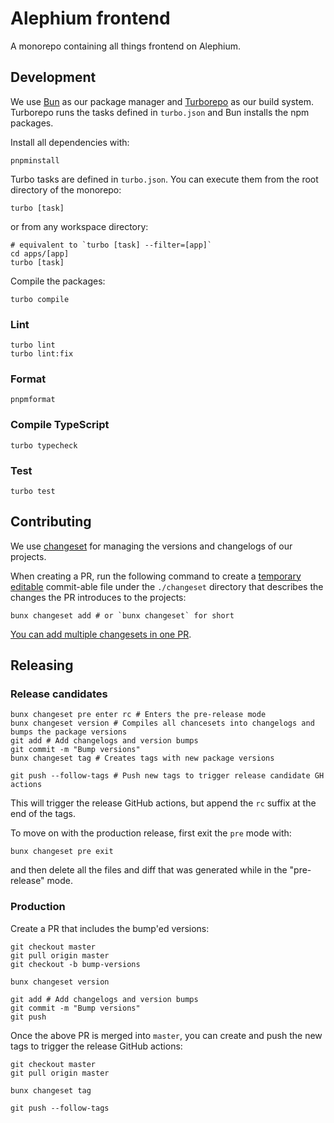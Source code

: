 # Alephium frontend

A monorepo containing all things frontend on Alephium.

## Development

We use [Bun](https://bun.sh/) as our package manager and [Turborepo](https://turbo.build/repo) as our build system. Turborepo runs the tasks defined in `turbo.json` and Bun installs the npm packages.

Install all dependencies with:

```shell
pnpminstall
```

Turbo tasks are defined in `turbo.json`. You can execute them from the root directory of the monorepo:

```shell
turbo [task]
```

or from any workspace directory:

```shell
# equivalent to `turbo [task] --filter=[app]`
cd apps/[app]
turbo [task]
```

Compile the packages:

```shell
turbo compile
```

### Lint

```shell
turbo lint
turbo lint:fix
```

### Format

```shell
pnpmformat
```

### Compile TypeScript

```shell
turbo typecheck
```

### Test

```shell
turbo test
```

## Contributing

We use [changeset](https://github.com/changesets/changesets) for managing the versions and changelogs of our projects.

When creating a PR, run the following command to create a [temporary](https://github.com/changesets/changesets/blob/main/docs/common-questions.md#changesets-are-automatically-removed) [editable](https://github.com/changesets/changesets/blob/main/docs/common-questions.md#changesets-are-markdown-files-with-yaml-front-matter) commit-able file under the `./changeset` directory that describes the changes the PR introduces to the projects:

```shell
bunx changeset add # or `bunx changeset` for short
```

[You can add multiple changesets in one PR](https://github.com/changesets/changesets/blob/main/docs/adding-a-changeset.md#you-can-add-more-than-one-changeset-to-a-pull-request).

## Releasing

### Release candidates

```shell
bunx changeset pre enter rc # Enters the pre-release mode
bunx changeset version # Compiles all chancesets into changelogs and bumps the package versions
git add # Add changelogs and version bumps
git commit -m "Bump versions"
bunx changeset tag # Creates tags with new package versions

git push --follow-tags # Push new tags to trigger release candidate GH actions
```

This will trigger the release GitHub actions, but append the `rc` suffix at the end of the tags.

To move on with the production release, first exit the `pre` mode with:

```shell
bunx changeset pre exit
```

and then delete all the files and diff that was generated while in the "pre-release" mode.

### Production

Create a PR that includes the bump'ed versions:

```shell
git checkout master
git pull origin master
git checkout -b bump-versions

bunx changeset version

git add # Add changelogs and version bumps
git commit -m "Bump versions"
git push
```

Once the above PR is merged into `master`, you can create and push the new tags to trigger the release GitHub actions:

```shell
git checkout master
git pull origin master

bunx changeset tag

git push --follow-tags
```
